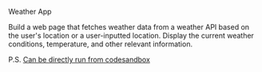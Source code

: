 Weather App

Build a web page that fetches weather data from a weather API based on the user's location or a user-inputted location. Display the current weather conditions, temperature, and other relevant information.


P.S. [Can be directly run from codesandbox](https://codesandbox.io/p/devbox/weather-app-v9k7cn)
